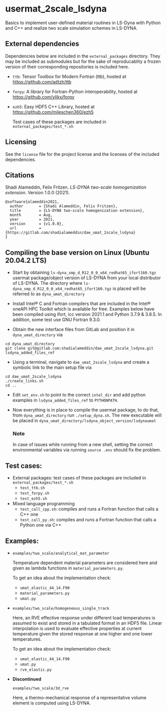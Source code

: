 # usermat_2scale_lsdyna

Basics to implement user-defined material routines in LS-Dyna with Python and C++ 
and realize two scale simulation schemes in LS-DYNA.

## External dependencies

Dependencies below are included in the `external_packages` directory. They may be included as submodules but for the sake of reproducablity a frozen version of their corresponding repositories is included here.

- `ttb`: Tensor Toolbox for Modern Fortran (ttb), hosted at https://github.com/adtzlr/ttb

- `forpy`: A library for Fortran-Python interoperability, hosted at https://github.com/ylikx/forpy

- `ezh5`: Easy HDF5 C++ Library, hosted at https://github.com/mileschen360/ezh5

  Test cases of these packages are included in `external_packages/test_*.sh`
  
## Licensing
See the `license` file for the project license and the licenses of the included dependencies.


## Citations
Shadi Alameddin, Felix Fritzen. *LS-DYNA two-scale homogenization extension*. Version 1.0.0 (2021).

```
@software{alameddin2021,
  author       = {Shadi Alameddin, Felix Fritzen},
  title        = {LS-DYNA two-scale homogenization extension},
  month        = Aug,
  year         = 2021,
  version      = {v1.0.0},
  url          = {https://gitlab.com/shadialameddin/dae_umat_2scale_lsdyna}
}
```

## Compiling the base version on Linux (Ubuntu 20.04.2 LTS)
- Start by obtaining `ls-dyna_smp_d_R12_0_0_x64_redhat65_ifort160.tgz` usermat package/object version of LS-DYNA from your local distributor of LS-DYNA. The directory where `ls-dyna_smp_d_R12_0_0_x64_redhat65_ifort160.tgz` is placed will be referred to as `dyna_umat_directory`
- Install Intel® C and Fortran compilers that are included in the Intel® oneAPI HPC Toolkit which is available for free. Examples below have been compiled using ifort, icc version 2021.1 and Python 3.7.9 & 3.8.5. In addition, some test use GNU Fortran 9.3.0.

- Obtain the new interface files from GitLab and position it in `dyna_umat_directory` via
```
cd dyna_umat_directory
git clone git@gitlab.com:shadialameddin/dae_umat_2scale_lsdyna.git lsdyna_added_files_ref
```
- Using a terminal, navigate to `dae_umat_2scale_lsdyna` and create a symbolic link to the main setup file via
```
cd dae_umat_2scale_lsdyna
./create_links.sh
cd ..
```
- Edit `set_env.sh` to point to the correct `intel_dir` and add python examples in `lsdyna_added_files_ref` to `PYTHONPATH`.
- Now everything is in place to compile the usermat package, to do that, from `dyna_umat_directory` run `./setup_dyna.sh`.
The new executable will be placed in `dyna_umat_directory/lsdyna_object_version/lsdynaumat`

  ### Note
  
  In case of issues while running from a new shell, setting the correct environmental variables via running `source .env` should fix the problem.

## Test cases:
- External packages: test cases of these packages are included in `external_packages/test_*.sh`
  - `test_ttb.sh`
  - `test_forpy.sh`
  - `test_ezh5.sh`
- Mixed language programming
  - `test_call_cpp.sh`: compiles and runs a Fortran function that calls a C++ one
  - `test_call_py.sh`: compiles and runs a Fortran function that calls a Python one via C++
  
## Examples:
- `examples/two_scale/analytical_mat_parameter`

  Temperature dependent material parameters are considered here and given as lambda functions in `material_parameters.py`.
  
  To get an idea about the implementation check:
  - `umat_elastic_44_14.F90`
  - `material_parameters.py`
  - `umat.py`
  
- `examples/two_scale/homogeneous_single_track`
  
  Here, an RVE effective response under different load temperatures is assumed to exist and stored in a tabulated format in an HDF5 file. Linear interpolation is used to evaluate effective properties at current temperature given the stored response at one higher and one lower temperatures.
  
  To get an idea about the implementation check:
    - `umat_elastic_44_14.F90`
    - `umat.py`
    - `rve_elastic.py`

- __Discontinued__
  
  `examples/two_scale/3d_rve`

  Here, a thermo-mechanical response of a representative volume element is computed using LS-DYNA.


